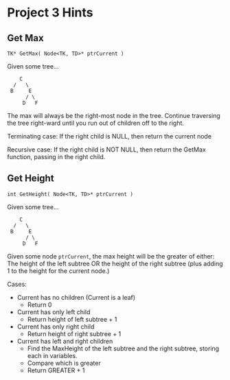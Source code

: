 # Project 3 Hints

## Get Max

```TK* GetMax( Node<TK, TD>* ptrCurrent )```

Given some tree...

```
    C
  /   \
 B     E
      / \
     D   F
```

The max will always be the right-most node in the tree. Continue traversing the tree right-ward until you run out of children off to the right.

Terminating case: If the right child is NULL, then return the current node

Recursive case: If the right child is NOT NULL, then return the GetMax function, passing in the right child.

## Get Height

```int GetHeight( Node<TK, TD>* ptrCurrent )```

Given some tree...

```
    C
  /   \
 B     E
      / \
     D   F
```

Given some node `ptrCurrent`, the max height will be the greater of either: The height of the left subtree OR the height of the right subtree (plus adding 1 to the height for the current node.)

Cases:

* Current has no children (Current is a leaf)
    * Return 0
* Current has only left child
    * Return height of left subtree + 1
* Current has only right child
    * Return height of right subtree + 1
* Current has left and right children
    * Find the MaxHeight of the left subtree and the right subtree, storing each in variables.
    * Compare which is greater
    * Return GREATER + 1
